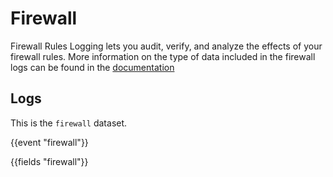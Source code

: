 # Firewall

Firewall Rules Logging lets you audit, verify, and analyze the effects of your firewall rules.
More information on the type of data included in the firewall logs can be found in the [documentation](https://cloud.google.com/vpc/docs/firewall-rules-logging)

## Logs

This is the `firewall` dataset.

{{event "firewall"}}

{{fields "firewall"}}